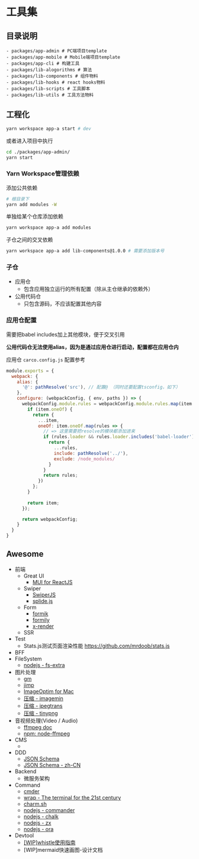# 工具集

## 目录说明

```text
- packages/app-admin # PC端项目template
- packages/app-mobile # Mobile端项目template
- packages/app-cli # 构建工具
- packages/lib-alogorithms # 算法
- packages/lib-components # 组件物料
- packages/lib-hooks # react hooks物料
- packages/lib-scripts # 工具脚本
- packages/lib-utils # 工具方法物料
```

## 工程化

```bash
yarn workspace app-a start # dev
```

或者进入项目中执行

```bash
cd ./packages/app-admin/
yarn start
```

### Yarn Workspace管理依赖

添加公共依赖

```bash
# 根目录下
yarn add modules -W
```

单独给某个仓库添加依赖

```bash
yarn workspace app-a add modules
```

子仓之间的交叉依赖

```bash
yarn workspace app-a add lib-components@1.0.0 # 需要添加版本号
```

### 子仓

* 应用仓
  * 包含应用独立运行的所有配置（除从主仓继承的依赖外）
* 公用代码仓
  * 只包含源码，不应该配置其他内容

### 应用仓配置

需要把babel includes加上其他模块，便于交叉引用

**公用代码仓无法使用alias，因为是通过应用仓进行启动，配置都在应用仓内**

应用仓 `carco.config.js` 配置参考

```js
module.exports = {
  webpack: {
    alias: {
      '@': pathResolve('src'), // 配置@ （同时还要配置tsconfig，如下）
    },
    configure: (webpackConfig, { env, paths }) => {
      webpackConfig.module.rules = webpackConfig.module.rules.map(item => {
        if (item.oneOf) {
          return {
            ...item,
            oneOf: item.oneOf.map(rules => {
              // => 这里需要把resolve的模块都添加进来
              if (rules.loader && rules.loader.includes('babel-loader')) {
                return {
                  ...rules,
                  include: pathResolve('../'),
                  exclude: /node_modules/
                }
              }
              return rules;
            })
          };
        }
        
        return item;
      });

      return webpackConfig;
    }
  }
}
```

## Awesome

* 前端
  * Great UI
    * [MUI for ReactJS](https://mui.com/)
  * Swiper
    * [SwiperJS](https://swiperjs.com/get-started)
    * [splide.js](https://splidejs.com/)
  * Form
    * [formik](https://formik.org/docs/overview)
    * [formily](https://formilyjs.org/)
    * [x-render](https://x-render.gitee.io/form-render/advanced/measure)
  * SSR
* Test
  * Stats.js测试页面渲染性能 https://github.com/mrdoob/stats.js
* BFF
* FileSystem
  * [nodejs - fs-extra](https://www.npmjs.com/package/fs-extra)
* 图片处理
  * [gm](https://www.npmjs.com/package/gm)
  * [jimp](https://github.com/oliver-moran/jimp)
  * [ImageOptim for Mac](https://imageoptim.com/mac)
  * [压缩 - imagemin](https://github.com/imagemin)
  * [压缩 - jpegtrans](https://github.com/imagemin/jpegtran-bin)
  * [压缩 - tinypng](https://tinypng.com/)
* 音视频处理(Video / Audio)
  * [ffmpeg doc](http://ffmpeg.org/)
  * [npm: node-ffmpeg](https://www.npmjs.com/package/ffmpeg)
* CMS
  * []()
* DDD
  * [JSON Schema](https://json-schema.org/understanding-json-schema/)
  * [JSON Schema - zh-CN](https://json-schema.apifox.cn/)
* Backend
  * 微服务架构
* Command
  * [cmder]()
  * [wrap - The terminal for the 21st century](https://www.warp.dev/)
  * [charm.sh](https://charm.sh/)
  * [nodejs - commander](https://github.com/tj/commander.js/blob/HEAD/Readme_zh-CN.md)
  * [nodejs - chalk](https://www.npmjs.com/package/chalk)
  * [nodejs - zx](https://www.npmjs.com/package/zx)
  * [nodejs - ora](https://www.npmjs.com/package/ora)
* Devtool
  * [[WIP]whistle使用指南](./packages/doc/articles/tools/whistle_handbook.md)
  * [WIP]mermaid快速画图-设计文档
